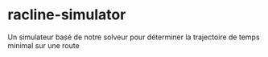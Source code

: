 # racline-simulator
Un simulateur basé de notre solveur pour déterminer la trajectoire de temps minimal sur une route